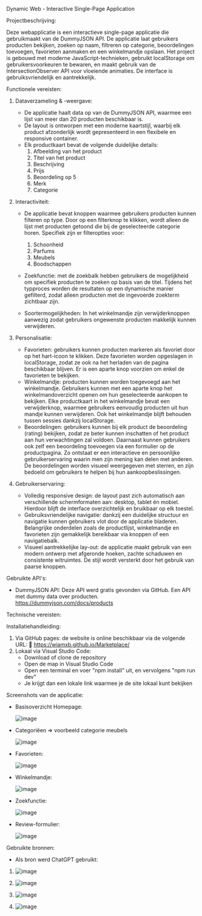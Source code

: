 Dynamic Web - Interactive Single-Page Application

Projectbeschrijving: 

Deze webapplicatie is een interactieve single-page applicatie die gebruikmaakt van de DummyJSON API. De applicatie laat gebruikers producten bekijken, zoeken op naam, filtreren op categorie, beoordelingen toevoegen, favorieten aanmaken en een winkelmandje opslaan.
Het project is gebouwd met moderne JavaScript-technieken, gebruikt localStorage om gebruikersvoorkeuren te bewaren, en maakt gebruik van de IntersectionObserver API voor vloeiende animaties. De interface is gebruiksvriendelijk en aantrekkelijk.

Functionele vereisten: 

1. Dataverzameling & -weergave:
   - De applicatie haalt data op van de DummyJSON API, waarmee een lijst van meer dan 20 producten beschikbaar is.
   - De layout is ontworpen met een moderne kaartstijl, waarbij elk product afzonderlijk wordt gepresenteerd in een flexibele en responsive container.
   - Elk productkaart bevat de volgende duidelijke details:
      1. Afbeelding van het product
      2. Titel van het product
      3. Beschrijving
      4. Prijs
      5. Beoordeling op 5
      6. Merk
      7. Categorie

2. Interactiviteit:
   - De applicatie bevat knoppen waarmee gebruikers producten kunnen filteren op type. Door op een filterknop te klikken, wordt alleen de lijst met producten getoond die bij de geselecteerde categorie horen. Specifiek zijn er filteropties voor:
     1. Schoonheid
     2. Parfums
     3. Meubels
     4. Boodschappen

   - Zoekfunctie: met de zoekbalk hebben gebruikers de mogelijkheid om specifiek producten te zoeken op basis van de titel. Tijdens het typproces worden de resultaten op een dynamische manier gefilterd, zodat alleen producten met de ingevoerde zoekterm zichtbaar zijn.
  
   - Soortermogelijkheden: In het winkelmandje zijn verwijderknoppen aanwezig zodat gebruikers ongewenste producten makkelijk kunnen verwijderen.
  
3. Personalisatie:
   - Favorieten: gebruikers kunnen producten markeren als favoriet door op het hart-icoon te klikken. Deze favorieten worden opgeslagen in localStorage, zodat ze ook na het herladen van de pagina beschikbaar blijven. Er is een aparte knop voorzien om enkel de favorieten te bekijken.
   - Winkelmandje: producten kunnen worden toegevoegd aan het winkelmandje. Gebruikers kunnen met een aparte knop het winkelmandoverzicht openen om hun geselecteerde aankopen te bekijken. Elke productkaart in het winkelmandje bevat een verwijderknop, waarmee gebruikers eenvoudig producten uit hun mandje kunnen verwijderen. Ook het winkelmandje blijft behouden tussen sessies dankzij localStorage.
   - Beoordelingen: gebruikers kunnen bij elk product de beoordeling (rating) bekijken, zodat ze beter kunnen inschatten of het product aan hun verwachtingen zal voldoen. Daarnaast kunnen gebruikers ook zelf een beoordeling toevoegen via een formulier op de productpagina. Zo ontstaat er een interactieve en persoonlijke gebruikerservaring waarin men zijn mening kan delen met anderen. De beoordelingen worden visueel weergegeven met sterren, en zijn bedoeld om gebruikers te helpen bij hun aankoopbeslissingen.

4. Gebruikerservaring:
   - Volledig responsive design: de layout past zich automatisch aan verschillende schermformaten aan: desktop, tablet én mobiel. Hierdoor blijft de interface overzichtelijk en bruikbaar op elk toestel.
   - Gebruiksvriendelijke navigatie: dankzij een duidelijke structuur en navigatie kunnen gebruikers vlot door de applicatie bladeren. Belangrijke onderdelen zoals de productlijst, winkelmandje en favorieten zijn gemakkelijk bereikbaar via knoppen of een navigatiebalk.
   - Visueel aantrekkelijke lay-out: de applicatie maakt gebruik van een modern ontwerp met afgeronde hoeken, zachte schaduwen en consistente witruimtes. De stijl wordt versterkt door het gebruik van paarse knoppen.
  
Gebruikte API's: 
- DummyJSON API: Deze API werd gratis gevonden via GitHub. Een API met dummy data over producten. 
https://dummyjson.com/docs/products

Technische vereisten: 

Installatiehandleiding: 
1. Via GitHub pages: de website is online beschikbaar via de volgende URL:
🔗 https://wiamxb.github.io/Marketplace/
2. Lokaal via Visual Studio Code:
   - Download of clone de repository
   - Open de map in Visual Studio Code
   - Open een terminal en voer "npm install" uit, en vervolgens "npm run dev"
   - Je krijgt dan een lokale link waarmee je de site lokaal kunt bekijken
  
Screenshots van de applicatie: 
- Basisoverzicht Homepage:
  
  ![image](https://github.com/user-attachments/assets/134639da-85b2-4e29-a746-8d46b8f0cb4e)
  
- Categoriëen => voorbeeld categorie meubels

  ![image](https://github.com/user-attachments/assets/f28bd8a0-a277-4dc7-b28f-81460340a91a)

- Favorieten:

  ![image](https://github.com/user-attachments/assets/7253c85b-b3b5-4008-aa31-f314d65222c1)

- Winkelmandje:
  
  ![image](https://github.com/user-attachments/assets/986a5ba4-6bbd-4942-a699-97d971805099)

- Zoekfunctie:
  
  ![image](https://github.com/user-attachments/assets/048ef36c-573b-4a9d-a428-ce704a7dacad)

- Review-formulier:

  ![image](https://github.com/user-attachments/assets/6e120c11-9d9a-4258-9a0a-05f788bfcd9e)

Gebruikte bronnen: 
- Als bron werd ChatGPT gebruikt:

1. ![image](https://github.com/user-attachments/assets/9fa6d8ab-ecd8-4366-afd3-11695b30b6b7)

2. ![image](https://github.com/user-attachments/assets/868eb79f-a3f3-4547-9c41-9f89c918cb69)

3. ![image](https://github.com/user-attachments/assets/864411bf-ec68-46c9-b609-08be04fe1ec6)

4. ![image](https://github.com/user-attachments/assets/f8d89fe5-d3f2-43b3-a8d2-4dbc3bb1466d)















        
